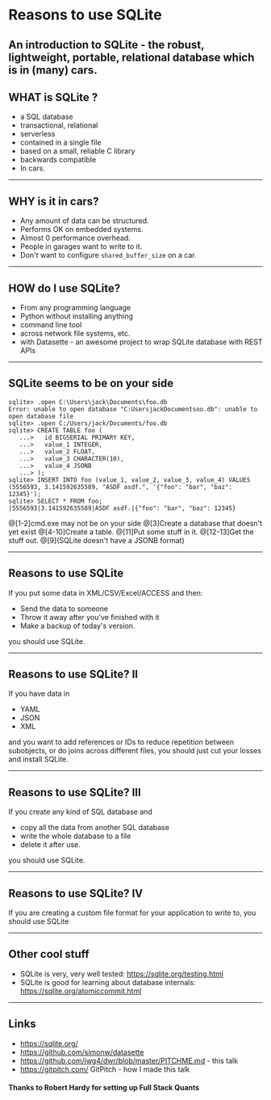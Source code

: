 # Reasons to use SQLite
An introduction to SQLite - the robust, lightweight, portable, relational database which is in (many) cars. 
---

## WHAT is SQLite ?
- a SQL database
- transactional, relational
- serverless
- contained in a single file
- based on a small, reliable C library
- backwards compatible
- In cars. 

---
## WHY is it in cars?
- Any amount of data can be structured.
- Performs OK on embedded systems.
- Almost 0 performance overhead.
- People in garages want to write to it.
- Don't want to configure `shared_buffer_size` on a car.

---
## HOW do I use SQLite?
 - From any programming language
 - Python without installing anything
 - command line tool
 - across network file systems, etc.
 - with Datasette - an awesome project to wrap SQLite database with REST APIs
 
---
## SQLite seems to be on your side
```
sqlite> .open C:\Users\jack\Documents\foo.db
Error: unable to open database "C:UsersjackDocumentsoo.db": unable to open database file
sqlite> .open C:/Users/jack/Documents/foo.db
sqlite> CREATE TABLE foo (
   ...>   id BIGSERIAL PRIMARY KEY,
   ...>   value_1 INTEGER,
   ...>   value_2 FLOAT,
   ...>   value_3 CHARACTER(10),
   ...>   value_4 JSONB
   ...> );
sqlite> INSERT INTO foo (value_1, value_2, value_3, value_4) VALUES (5556593, 3.141592635589, "ASDF asdf.", '{"foo": "bar", "baz": 12345}');
sqlite> SELECT * FROM foo;
|5556593|3.141592635589|ASDF asdf.|{"foo": "bar", "baz": 12345}
```
@[1-2]cmd.exe may not be on your side
@[3]Create a database that doesn't yet exist
@[4-10]Create a table. 
@[11]Put some stuff in it.
@[12-13]Get the stuff out.
@[9](SQLite doesn't have a JSONB format)
 
---
## Reasons to use SQLite
If you put some data in XML/CSV/Excel/ACCESS and then:
 - Send the data to someone
 - Throw it away after you've finished with it
 - Make a backup of today's version.
 
you should use SQLite.

---
## Reasons to use SQLite? II
If you have data in 
 - YAML
 - JSON
 - XML

and you want to add references or IDs to reduce repetition between subobjects, or do joins across different files, you should just cut your losses and install SQLite.

---
## Reasons to use SQLite? III
If you create any kind of SQL database and
 - copy all the data from another SQL database
 - write the whole database to a file
 - delete it after use.
 
you should use SQLite.

---
## Reasons to use SQLite? IV

If you are creating a custom file format for your application to write to, you should use SQLite

--- 
## Other cool stuff
 - SQLite is very, very well tested: https://sqlite.org/testing.html
 - SQLite is good for learning about database internals: https://sqlite.org/atomiccommit.html

---
## Links
 - https://sqlite.org/
 - https://github.com/simonw/datasette
 - https://github.com/jwg4/dwr/blob/master/PITCHME.md - this talk
 - https://gitpitch.com/ GitPitch - how I made this talk
 

#### Thanks to Robert Hardy for setting up Full Stack Quants

